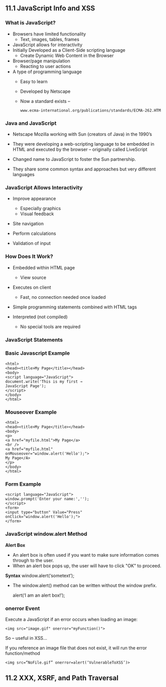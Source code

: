 ## 11.1 JavaScript Info and XSS

### What is JavaScript?

* Browsers have limited functionality
   * Text, images, tables, frames
* JavaScript allows for interactivity
* Initially Developed as a Client-Side scripting language
   * Create Dynamic Web Content in the Browser
* Browser/page manipulation
   * Reacting to user actions
* A type of programming language
   * Easy to learn
   * Developed by Netscape
   * Now a standard exists –
     
     `www.ecma-international.org/publications/standards/ECMA-262.HTM`

### Java and JavaScript

* Netscape Mozilla working with Sun (creators of Java) in the 1990’s

* They were developing a web-scripting language to be embedded in HTML and executed by the browser – originally called LiveScript

* Changed name to JavaScript to foster the Sun partnership.

* They share some common syntax and approaches but very different languages

### JavaScript Allows Interactivity

* Improve appearance
   * Especially graphics
   * Visual feedback

* Site navigation

* Perform calculations

* Validation of input

### How Does It Work?

* Embedded within HTML page
   * View source

* Executes on client
   * Fast, no connection needed once loaded

* Simple programming statements combined with HTML tags

* Interpreted (not compiled)
   * No special tools are required

### JavaScript Statements


### Basic Javascript Example
```
<html>
<head><title>My Page</title></head>
<body>
<script language="JavaScript">
document.write('This is my first →
JavaScript Page');
</script>
</body>
</html>
```
### Mouseover Example
```
<html>
<head><title>My Page</title></head>
<body>
<p>
<a href="myfile.html">My Page</a>
<br />
<a href="myfile.html"
onMouseover="window.alert('Hello');">
My Page</A>
</p>
</body>
</html>
```
### Form Example
```
<script language="JavaScript">
window.prompt('Enter your name:','');
</script>
<form>
<input type="button" Value="Press"
onClick="window.alert('Hello');">
</form>
```

### JavaScript window.alert Method

**Alert Box**
* An alert box is often used if you want to make sure information comes through to the user.
* When an alert box pops up, the user will have to click "OK" to proceed.

**Syntax**
window.alert(‘sometext’);
* The window.alert() method can be written without the window prefix.
  
  alert(‘I am an alert box!’);

### onerror Event

Execute a JavaScript if an error occurs when loading an image:

`<img src="image.gif" onerror="myFunction()">`

So – useful in XSS...

If you reference an image file that does not exist, it will run the error function/method

`<img src=“NoFile.gif” onerror=alert(‘VulnerableToXSS’)>`

## 11.2 XXX, XSRF, and Path Traversal